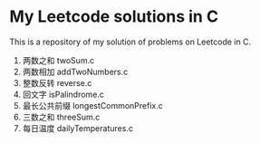 # My Leetcode solutions in C

This is a repository of my solution of problems on Leetcode in C.

1. 两数之和 twoSum.c
2. 两数相加 addTwoNumbers.c
7. 整数反转 reverse.c
9. 回文字 isPalindrome.c
14. 最长公共前缀 longestCommonPrefix.c
15. 三数之和 threeSum.c
793. 每日温度 dailyTemperatures.c